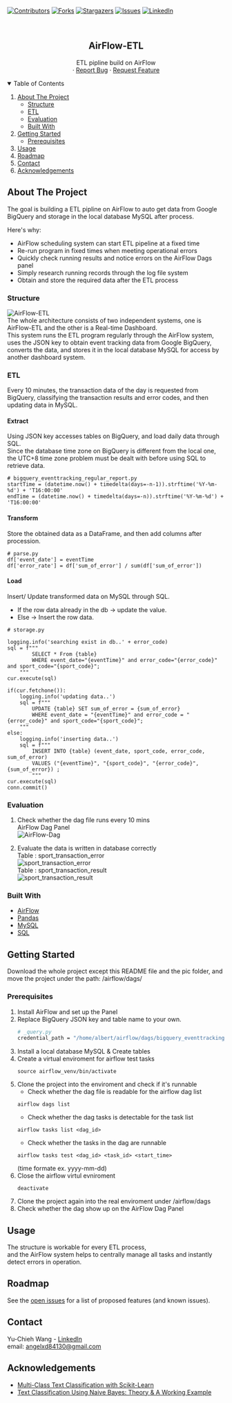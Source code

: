 
[![Contributors][contributors-shield]][contributors-url]
[![Forks][forks-shield]][forks-url]
[![Stargazers][stars-shield]][stars-url]
[![Issues][issues-shield]][issues-url]
[![LinkedIn][linkedin-shield]][linkedin-url]



<!-- PROJECT LOGO -->
<br />
<p align="center">

  <h2 align="center">AirFlow-ETL</h2>

  <p align="center">
    ETL pipline build on AirFlow  
    <br />
    ·
    <a href="https://github.com/angelxd84130/Airflow-ETL/issues">Report Bug</a>
    ·
    <a href="https://github.com/angelxd84130/Airflow-ETL/issues">Request Feature</a>
  </p>
</p>



<!-- TABLE OF CONTENTS -->
<details open="open">
  <summary>Table of Contents</summary>
  <ol>
    <li>
      <a href="#about-the-project">About The Project</a>
      <ul>  
        <li><a href="#structure">Structure</a></li>  
        <li><a href="#etl">ETL</a></li>  
        <li><a href="#evaluation">Evaluation</a></li>
        <li><a href="#built-with">Built With</a></li>
      </ul>
    </li>
    <li>
      <a href="#getting-started">Getting Started</a>
      <ul>
        <li><a href="#prerequisites">Prerequisites</a></li>
      </ul>
    </li>
    <li><a href="#usage">Usage</a></li>
    <li><a href="#roadmap">Roadmap</a></li>
    <li><a href="#contact">Contact</a></li>
    <li><a href="#acknowledgements">Acknowledgements</a></li>
  </ol>
</details>



<!-- ABOUT THE PROJECT -->
## About The Project


The goal is building a ETL pipline on AirFlow to auto get data from Google BigQuery and storage in the local database MySQL after process.    


Here's why:
* AirFlow scheduling system can start ETL pipeline at a fixed time  
* Re-run program in fixed times when meeting operational errors    
* Quickly check running results and notice errors on the AirFlow Dags panel  
* Simply research running records through the log file system   
* Obtain and store the required data after the ETL process  
  
### Structure  
![AirFlow-ETL][product-screenshot0]   
The whole architecture consists of two independent systems, one is AirFlow-ETL and the other is a Real-time Dashboard.  
This system runs the ETL program regularly through the AirFlow system, uses the JSON key to obtain event tracking data from Google BigQuery, converts the data, 
and stores it in the local database MySQL for access by another dashboard system.  

### ETL  
Every 10 minutes, the transaction data of the day is requested from BigQuery, 
classifying the transaction results and error codes, and then updating data in MySQL.   
 

#### Extract  
Using JSON key accesses tables on BigQuery, and load daily data through SQL.   
Since the database time zone on BigQuery is different from the local one, the UTC+8 time zone problem must be dealt with before using SQL to retrieve data.
```
# bigquery_eventtracking_regular_report.py
startTime = (datetime.now() + timedelta(days=-n-1)).strftime('%Y-%m-%d') + 'T16:00:00'
endTime = (datetime.now() + timedelta(days=-n)).strftime('%Y-%m-%d') + 'T16:00:00'
```

#### Transform  
Store the obtained data as a DataFrame, and then add columns after procession.    
```
# parse.py
df['event_date'] = eventTime
df['error_rate'] = df['sum_of_error'] / sum(df['sum_of_error'])
```

#### Load    
Insert/ Update transformed data on MySQL through SQL.  
- If the row data already in the db -> update the value.  
- Else -> Insert the row data.  
```
# storage.py

logging.info('searching exist in db..' + error_code)
sql = f"""
		SELECT * From {table} 
		WHERE event_date="{eventTime}" and error_code="{error_code}" and sport_code="{sport_code}"; 
	"""
cur.execute(sql)

if(cur.fetchone()):
    logging.info('updating data..')
    sql = f""" 
		UPDATE {table} SET sum_of_error = {sum_of_error} 
		WHERE event_date = "{eventTime}" and error_code = "{error_code}" and sport_code="{sport_code}";
	""" 
else:
    logging.info('inserting data..')
    sql = f"""
		INSERT INTO {table} (event_date, sport_code, error_code, sum_of_error)
		VALUES ("{eventTime}", "{sport_code}", "{error_code}", {sum_of_error}) ;
        """ 
cur.execute(sql)
conn.commit()
```

### Evaluation  
1. Check whether the dag file runs every 10 mins  
AirFlow Dag Panel  
![AirFlow-Dag][product-screenshot1]  
  
  
2. Evaluate the data is written in database correctly  
Table : sport_transaction_error  
![sport_transaction_error][product-screenshot2]   
Table : sport_transaction_result  
![sport_transaction_result][product-screenshot3]    
  
  
### Built With

* [AirFlow](https://airflow.apache.org/)
* [Pandas](https://pandas.pydata.org/)
* [MySQL](https://www.mysql.com/)
* [SQL](https://www.w3schools.com/sql/)



<!-- GETTING STARTED -->
## Getting Started

Download the whole project except this README file and the pic folder, and move the project under the path: /airflow/dags/  

### Prerequisites


1. Install AirFlow and set up the Panel  
2. Replace BigQuery JSON key and table name to your own.
   ```sh
   # _query.py
   credential_path = "/home/albert/airflow/dags/bigquery_eventtracking_regular_report_module/sg-prod-readonly-303206-cb8365379fd6.json"  
   ```
3. Install a local database MySQL & Create tables      
4. Create a virtual enviroment for airflow test tasks   
   ```  
   source airflow_venv/bin/activate
   ```  
5. Clone the project into the enviroment and check if it's runnable  
   - Check whether the dag file is readable for the airflow dag list  
   ```  
   airflow dags list
   ```  
   - Check whether the dag tasks is detectable for the task list  
   ```  
   airflow tasks list <dag_id>
   ```  
   - Check whether the tasks in the dag are runnable  
   ```  
   airflow tasks test <dag_id> <task_id> <start_time>
   ```    
   (time formate ex. yyyy-mm-dd)  
6. Close the airflow virtul evniroment  
   ```  
   deactivate  
   ```  
7. Clone the project again into the real enviroment under /airflow/dags   
8. Check whether the dag show up on the AirFlow Dag Panel  



<!-- USAGE EXAMPLES -->
## Usage  
The structure is workable for every ETL process,  
and the AirFlow system helps to centrally manage all tasks and instantly detect errors in operation.  



<!-- ROADMAP -->
## Roadmap

See the [open issues](https://github.com/othneildrew/Best-README-Template/issues) for a list of proposed features (and known issues).


<!-- CONTACT -->
## Contact

Yu-Chieh Wang - [LinkedIn](https://www.linkedin.com/in/yu-chieh-wang/)  
email: angelxd84130@gmail.com


<!-- ACKNOWLEDGEMENTS -->
## Acknowledgements
* [Multi-Class Text Classification with Scikit-Learn](https://towardsdatascience.com/multi-class-text-classification-with-scikit-learn-12f1e60e0a9f)
* [Text Classification Using Naive Bayes: Theory & A Working Example](https://towardsdatascience.com/text-classification-using-naive-bayes-theory-a-working-example-2ef4b7eb7d5a)





<!-- MARKDOWN LINKS & IMAGES -->
<!-- https://www.markdownguide.org/basic-syntax/#reference-style-links -->
[contributors-shield]: https://img.shields.io/github/contributors/angelxd84130/Airflow-ETL.svg?style=for-the-badge
[contributors-url]: https://github.com/angelxd84130/Airflow-ETL/graphs/contributors
[forks-shield]: https://img.shields.io/github/forks/angelxd84130/Airflow-ETL.svg?style=for-the-badge
[forks-url]: https://github.com/angelxd84130/Airflow-ETL/network/members
[stars-shield]: https://img.shields.io/github/stars/angelxd84130/Airflow-ETL.svg?style=for-the-badge
[stars-url]: https://github.com/angelxd84130/Airflow-ETL/stargazers
[issues-shield]: https://img.shields.io/github/issues/angelxd84130/Airflow-ETL.svg?style=for-the-badge
[issues-url]: https://github.com/angelxd84130/Airflow-ETL/issues
[license-shield]: https://img.shields.io/github/license/angelxd84130/Airflow-ETL.svg?style=for-the-badge
[license-url]: https://github.com/angelxd84130/Airflow-ETL/blob/master/LICENSE.txt
[linkedin-shield]: https://img.shields.io/badge/-LinkedIn-black.svg?style=for-the-badge&logo=linkedin&colorB=555
[linkedin-url]: https://www.linkedin.com/in/yu-chieh-wang/
[product-screenshot0]: /bigquery_eventtracking_regular_report_module/pic/AirFlow-ETL.png
[product-screenshot1]: /bigquery_eventtracking_regular_report_module/pic/AirFlow-Dag.png
[product-screenshot2]: /bigquery_eventtracking_regular_report_module/pic/sport_transaction_error.png
[product-screenshot3]: /bigquery_eventtracking_regular_report_module/pic/sport_transaction_result.png
